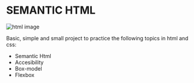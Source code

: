 # SEMANTIC HTML

![html image](https://images.unsplash.com/photo-1632882765546-1ee75f53becb?ixlib=rb-4.0.3&ixid=MnwxMjA3fDB8MHxzZWFyY2h8NHx8aHRtbHxlbnwwfHwwfHw%3D&auto=format&fit=crop&w=500&q=60)

Basic, simple and small project to practice the following topics in html and css:

-   Semantic Html
-   Accesibility
-   Box-model
-   Flexbox
